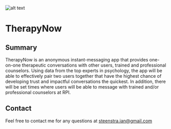 ![alt text](https://github.com/IanSteenstra/TherapyNow/blob/master/logo.jpg)

# TherapyNow

## Summary
TherapyNow is an anonymous instant-messaging app that provides one-on-one therapeutic conversations with other users, trained and professional counselors. Using data from the top experts in psychology, the app will be able to effectively pair two users together that have the highest chance of developing trust and impactful conversations the quickest. In addition, there will be set times where users will be able to message with trained and/or professional counselors at RPI.

## Contact
Feel free to contact me for any questions at steenstra.ian@gmail.com
